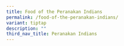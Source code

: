 ```yaml
---
title: Food of the Peranakan Indians
permalink: /food-of-the-peranakan-indians/
variant: tiptap
description: ""
third_nav_title: Peranakan Indians
---
```

